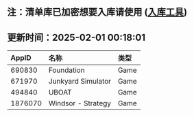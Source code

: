 ## 注：清单库已加密想要入库请使用 ([入库工具](https://github.com/BlankTMing/ManifestAutoUpdate/releases))

## 更新时间：2025-02-01 00:18:01
| AppID | 名称 | 类型  |
| :-------------------- | :----------------------------- | :----------- |
| 690830 | Foundation| Game |
| 671970 | Junkyard Simulator| Game |
| 494840 | UBOAT| Game |
| 1876070 | Windsor - Strategy| Game |
